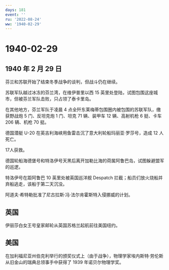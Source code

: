```yaml
---
days: 181
event: ''
ru: '2022-08-24'
ww: '1940-02-29'
---
```


# 1940-02-29

## 1940 年 2 月 29 日

芬兰和苏联开始了结束冬季战争的谈判，但战斗仍在继续。

苏联军队越过冰冻的芬兰湾，在维伊普里以西 15
英里处登陆，试图包围这座城市，但被芬兰军队击败，只占领了泰卡里岛。

在其他地方，芬兰军队于凌晨 4
点全歼东莱梅蒂包围圈内被包围的苏联军队，缴获野战炮 5 门、反坦克炮 1
门、坦克 71 辆、装甲车 12 辆、高射机枪 6 挺、卡车 206 辆、机枪 70 挺。

德国潜艇 U-20 在英吉利海峡用鱼雷击沉了意大利轮船玛丽亚·罗莎号，造成 12
人死亡。

17人获救。

德国轮船海德堡号和特洛伊号天黑后离开加勒比海的荷属阿鲁巴岛，试图躲避盟军的巡逻。

特洛伊号在距阿鲁巴 10 英里处被英国巡洋舰 Despatch
拦截；船员们放火烧船并弃船逃走，该船于第二天沉没。

阿道夫·希特勒批准了尼古拉斯·冯·法尔肯霍斯特入侵挪威的计划。

## 英国

伊丽莎白女王号皇家邮轮从英国苏格兰起航前往美国纽约。

## 美国

在加利福尼亚州伯克利举行的颁奖仪式上（由于战争），物理学家埃内斯特·劳伦斯从旧金山的瑞典总领事手中获得了
1939 年诺贝尔物理学奖。